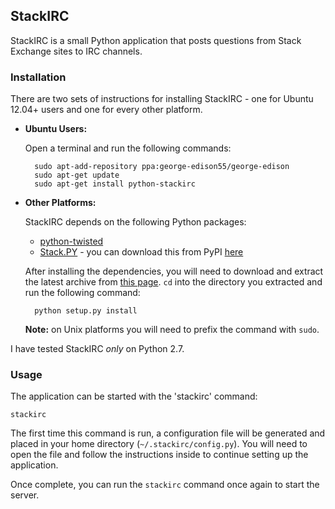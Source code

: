 ## StackIRC

StackIRC is a small Python application that posts questions from Stack Exchange sites to IRC channels.

### Installation

There are two sets of instructions for installing StackIRC - one for Ubuntu 12.04+ users and one for every other platform.

- **Ubuntu Users:**

  Open a terminal and run the following commands:
  
        sudo apt-add-repository ppa:george-edison55/george-edison
        sudo apt-get update
        sudo apt-get install python-stackirc

- **Other Platforms:**

  StackIRC depends on the following Python packages:

  - [python-twisted](http://twistedmatrix.com/trac/)
  - [Stack.PY](https://launchpad.net/stackpy) - you can download this from PyPI [here](http://pypi.python.org/pypi/stackpy)

  After installing the dependencies, you will need to download and extract the latest archive from [this page](https://github.com/nathan-osman/StackIRC/downloads). `cd` into the directory you extracted and run the following command:
  
        python setup.py install

  **Note:** on Unix platforms you will need to prefix the command with `sudo`.

I have tested StackIRC *only* on Python 2.7.

### Usage

The application can be started with the 'stackirc' command:

    stackirc

The first time this command is run, a configuration file will be generated and placed in your home directory (`~/.stackirc/config.py`). You will need to open the file and follow the instructions inside to continue setting up the application.

Once complete, you can run the `stackirc` command once again to start the server.
